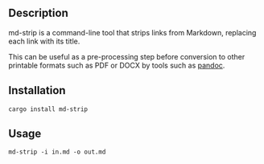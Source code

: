 ## Description

md-strip is a command-line tool that strips links from Markdown, replacing each link with its title.

This can be useful as a pre-processing step before conversion to other printable formats such as PDF or DOCX by tools such as [pandoc](https://pandoc.org/).

## Installation

```shell
cargo install md-strip
```

## Usage

```shell
md-strip -i in.md -o out.md
```
